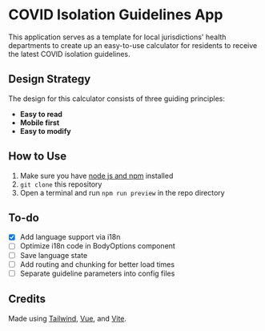 # COVID Isolation Guidelines App

This application serves as a template for local jurisdictions' health departments to create up an easy-to-use calculator for residents to receive the latest COVID isolation guidelines. 

## Design Strategy

The design for this calculator consists of three guiding principles:  

* **Easy to read**
* **Mobile first**
* **Easy to modify**

## How to Use

1. Make sure you have [node js and npm](https://docs.npmjs.com/downloading-and-installing-node-js-and-npm) installed
2. `git clone` this repository
3. Open a terminal and run `npm run preview` in the repo directory

## To-do
- [x] Add language support via i18n
- [ ] Optimize i18n code in BodyOptions component
- [ ] Save language state
- [ ] Add routing and chunking for better load times
- [ ] Separate guideline parameters into config files

## Credits

Made using [Tailwind](https://tailwindcss.com/), [Vue](https://vuejs.org/), and [Vite](https://vitejs.dev/).